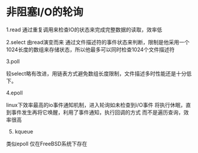 # 非阻塞I/O的轮询
1.read
通过重复调用来检查IO的状态来完成完整数据的读取，效率低

2.select
由read演变而来
通过文件描述符的事件状态来判断，限制是他采用一个1024长度的数组来存储状态，所以他最多可以同时检查1024个文件描述符

3.poll

较select略有改进，用链表方式避免数组长度限制，文件描述多时性能还是十分低下。

4.epoll 

linux下效率最高的io事件通知机制，进入轮询如未检查到i/O事件 将执行休眠，直到事件发生再将它唤醒，利用了事件通知，执行回调的方式 而不是遍历查询，效率很高

5. kqueue

类似epoll 仅在FreeBSD系统下存在 
